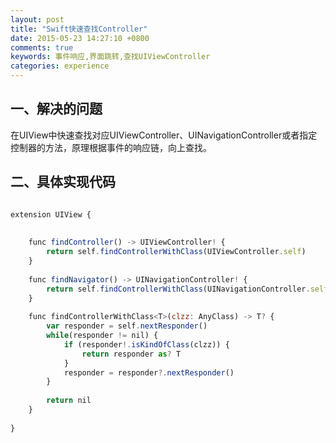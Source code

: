 ```yaml
---
layout: post
title: "Swift快速查找Controller"
date: 2015-05-23 14:27:10 +0800
comments: true
keywords: 事件响应,界面跳转,查找UIViewController
categories: experience
---
```


## 一、解决的问题
在UIView中快速查找对应UIViewController、UINavigationController或者指定控制器的方法，原理根据事件的响应链，向上查找。

## 二、具体实现代码

``` javascript

extension UIView {
    
    
    func findController() -> UIViewController! {
        return self.findControllerWithClass(UIViewController.self)
    }
    
    func findNavigator() -> UINavigationController! {
        return self.findControllerWithClass(UINavigationController.self)
    }
    
    func findControllerWithClass<T>(clzz: AnyClass) -> T? {
        var responder = self.nextResponder()
        while(responder != nil) {
            if (responder!.isKindOfClass(clzz)) {
                return responder as? T
            }
            responder = responder?.nextResponder()
        }
        
        return nil
    }
    
}


```

<!-- more -->





